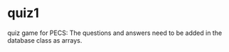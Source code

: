 # quiz1
quiz game for PECS:
The questions and answers need to be added in the database class as arrays.

